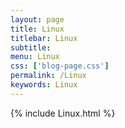 ```yaml
---
layout: page
title: Linux
titlebar: Linux
subtitle: 
menu: Linux
css: ['blog-page.css']
permalink: /Linux
keywords: Linux
---
```

{% include Linux.html %}